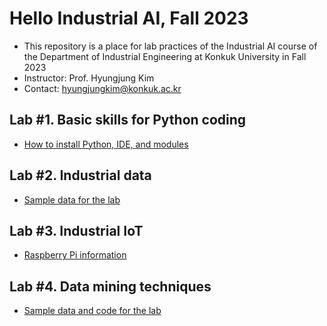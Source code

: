 # Hello Industrial AI, Fall 2023
 - This repository is a place for lab practices of the Industrial AI course of the Department of Industrial Engineering at Konkuk University in Fall 2023
 - Instructor: Prof. Hyungjung Kim
 - Contact: hyungjungkim@konkuk.ac.kr

## Lab #1. Basic skills for Python coding
 - [How to install Python, IDE, and modules](how-to-install-python-env.md)

## Lab #2. Industrial data
 - [Sample data for the lab](/practice-industrial-data.md)

## Lab #3. Industrial IoT
 - [Raspberry Pi information](/raspberry-pi-practice.md)

## Lab #4. Data mining techniques
 - [Sample data and code for the lab](/data-mining-techniques.md)
